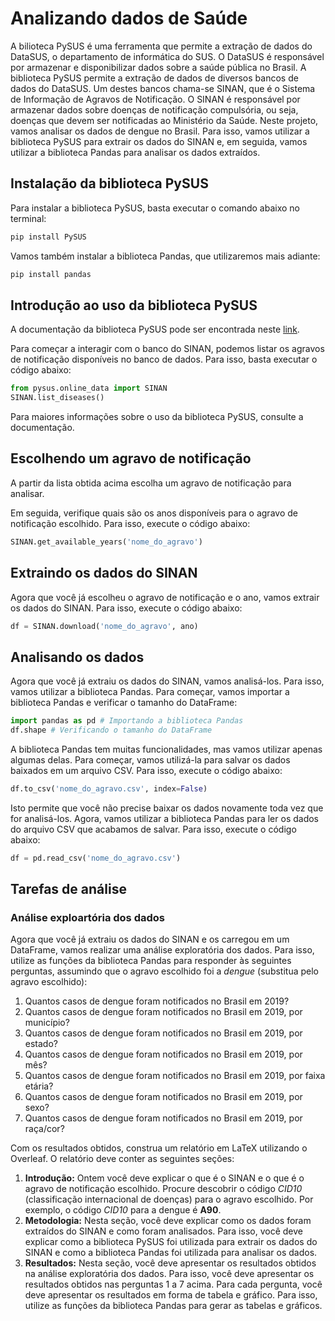 # Analizando dados de Saúde
A bilioteca PySUS é uma ferramenta que permite a extração de dados do DataSUS, o departamento de informática do SUS. O DataSUS é responsável por armazenar e disponibilizar dados sobre a saúde pública no Brasil. A biblioteca PySUS permite a extração de dados de diversos bancos de dados do DataSUS. Um destes bancos chama-se SINAN, que é o Sistema de Informação de Agravos de Notificação. O SINAN é responsável por armazenar dados sobre doenças de notificação compulsória, ou seja, doenças que devem ser notificadas ao Ministério da Saúde. Neste projeto, vamos analisar os dados de dengue no Brasil. Para isso, vamos utilizar a biblioteca PySUS para extrair os dados do SINAN e, em seguida, vamos utilizar a biblioteca Pandas para analisar os dados extraídos.

## Instalação da biblioteca PySUS
Para instalar a biblioteca PySUS, basta executar o comando abaixo no terminal:
```bash
pip install PySUS
```
Vamos também instalar a biblioteca Pandas, que utilizaremos mais adiante:
```bash
pip install pandas
```

## Introdução ao uso da biblioteca PySUS
A documentação da biblioteca PySUS pode ser encontrada neste [link](https://pysus.readthedocs.io/pt/latest/).

Para começar a interagir com o banco do SINAN, podemos listar os agravos de notificação disponíveis no banco de dados. Para isso, basta executar o código abaixo:
```python
from pysus.online_data import SINAN
SINAN.list_diseases()
```
Para maiores informações sobre o uso da biblioteca PySUS, consulte a documentação.

## Escolhendo um agravo de notificação
A partir da lista obtida acima escolha um agravo de notificação para analisar. 

Em seguida, verifique quais são os anos disponíveis para o agravo de notificação escolhido. Para isso, execute o código abaixo:
```python
SINAN.get_available_years('nome_do_agravo')
```
## Extraindo os dados do SINAN
Agora que você já escolheu o agravo de notificação e o ano, vamos extrair os dados do SINAN. Para isso, execute o código abaixo:
```python
df = SINAN.download('nome_do_agravo', ano)
```

## Analisando os dados
Agora que você já extraiu os dados do SINAN, vamos analisá-los. Para isso, vamos utilizar a biblioteca Pandas. Para começar, vamos importar a biblioteca Pandas e verificar o tamanho do DataFrame:
```python
import pandas as pd # Importando a biblioteca Pandas
df.shape # Verificando o tamanho do DataFrame
```
A biblioteca Pandas tem muitas funcionalidades, mas vamos utilizar apenas algumas delas. Para começar, vamos utilizá-la para salvar os dados baixados em um arquivo CSV. Para isso, execute o código abaixo:
```python
df.to_csv('nome_do_agravo.csv', index=False)
```
Isto permite que você não precise baixar os dados novamente toda vez que for analisá-los. Agora, vamos utilizar a biblioteca Pandas para ler os dados do arquivo CSV que acabamos de salvar. Para isso, execute o código abaixo:
```python
df = pd.read_csv('nome_do_agravo.csv')
```

## Tarefas de análise

### Análise exploartória dos dados
Agora que você já extraiu os dados do SINAN e os carregou em um DataFrame, vamos realizar uma análise exploratória dos dados. Para isso, utilize as funções da biblioteca Pandas para responder às seguintes perguntas, assumindo que o agravo escolhido foi a *dengue* (substitua pelo agravo escolhido):
1. Quantos casos de dengue foram notificados no Brasil em 2019?
2. Quantos casos de dengue foram notificados no Brasil em 2019, por município?
3. Quantos casos de dengue foram notificados no Brasil em 2019, por estado?
4. Quantos casos de dengue foram notificados no Brasil em 2019, por mês?
5. Quantos casos de dengue foram notificados no Brasil em 2019, por faixa etária?
6. Quantos casos de dengue foram notificados no Brasil em 2019, por sexo?
7. Quantos casos de dengue foram notificados no Brasil em 2019, por raça/cor?

Com os resultados obtidos, construa um relatório em LaTeX utilizando o Overleaf. O relatório deve conter as seguintes seções:
1. **Introdução:** Ontem você deve explicar o que é o SINAN e o que é o agravo de notificação escolhido. Procure descobrir o código *CID10* (classificação internacional de doenças) para o agravo escolhido. Por exemplo, o código *CID10* para a dengue é **A90**.
2. **Metodologia:** Nesta seção, você deve explicar como os dados foram extraídos do SINAN e como foram analisados. Para isso, você deve explicar como a biblioteca PySUS foi utilizada para extrair os dados do SINAN e como a biblioteca Pandas foi utilizada para analisar os dados.
3. **Resultados:** Nesta seção, você deve apresentar os resultados obtidos na análise exploratória dos dados. Para isso, você deve apresentar os resultados obtidos nas perguntas 1 a 7 acima. Para cada pergunta, você deve apresentar os resultados em forma de tabela e gráfico. Para isso, utilize as funções da biblioteca Pandas para gerar as tabelas e gráficos.